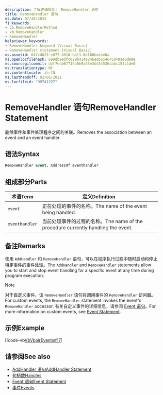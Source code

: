 ```yaml
---
description: 了解详细信息： RemoveHandler 语句
title: RemoveHandler 语句
ms.date: 07/20/2015
f1_keywords:
- vb.RemoveHandlerMethod
- vb.RemoveHandler
- RemoveHandler
helpviewer_keywords:
- RemoveHandler keyword [Visual Basic]
- RemoveHandler statement [Visual Basic]
ms.assetid: 647cd825-e877-4910-b4f1-8d168beebe6a
ms.openlocfilehash: 699db9edfc029b4149246e8b654645040ae6d89e
ms.sourcegitcommit: ddf7edb67715a5b9a45e3dd44536dabc153c1de0
ms.translationtype: MT
ms.contentlocale: zh-CN
ms.lasthandoff: 02/06/2021
ms.locfileid: "99741297"
---
```

# <a name="removehandler-statement"></a><span data-ttu-id="d7d46-103">RemoveHandler 语句</span><span class="sxs-lookup"><span data-stu-id="d7d46-103">RemoveHandler Statement</span></span>

<span data-ttu-id="d7d46-104">删除事件和事件处理程序之间的关联。</span><span class="sxs-lookup"><span data-stu-id="d7d46-104">Removes the association between an event and an event handler.</span></span>  
  
## <a name="syntax"></a><span data-ttu-id="d7d46-105">语法</span><span class="sxs-lookup"><span data-stu-id="d7d46-105">Syntax</span></span>  
  
```vb  
RemoveHandler event, AddressOf eventhandler  
```  
  
## <a name="parts"></a><span data-ttu-id="d7d46-106">组成部分</span><span class="sxs-lookup"><span data-stu-id="d7d46-106">Parts</span></span>  
  
|<span data-ttu-id="d7d46-107">术语</span><span class="sxs-lookup"><span data-stu-id="d7d46-107">Term</span></span>|<span data-ttu-id="d7d46-108">定义</span><span class="sxs-lookup"><span data-stu-id="d7d46-108">Definition</span></span>|  
|---|---|  
|`event`|<span data-ttu-id="d7d46-109">正在处理的事件的名称。</span><span class="sxs-lookup"><span data-stu-id="d7d46-109">The name of the event being handled.</span></span>|  
|`eventhandler`|<span data-ttu-id="d7d46-110">当前处理事件的过程的名称。</span><span class="sxs-lookup"><span data-stu-id="d7d46-110">The name of the procedure currently handling the event.</span></span>|  
  
## <a name="remarks"></a><span data-ttu-id="d7d46-111">备注</span><span class="sxs-lookup"><span data-stu-id="d7d46-111">Remarks</span></span>  

 <span data-ttu-id="d7d46-112">使用 `AddHandler` 和 `RemoveHandler` 语句，可以在程序执行过程中随时启动和停止特定事件的事件处理。</span><span class="sxs-lookup"><span data-stu-id="d7d46-112">The `AddHandler` and `RemoveHandler` statements allow you to start and stop event handling for a specific event at any time during program execution.</span></span>  
  
> [!NOTE]
> <span data-ttu-id="d7d46-113">对于自定义事件，该 `RemoveHandler` 语句将调用事件的 `RemoveHandler` 访问器。</span><span class="sxs-lookup"><span data-stu-id="d7d46-113">For custom events, the `RemoveHandler` statement invokes the event's `RemoveHandler` accessor.</span></span> <span data-ttu-id="d7d46-114">有关自定义事件的详细信息，请参阅 [Event 语句](event-statement.md)。</span><span class="sxs-lookup"><span data-stu-id="d7d46-114">For more information on custom events, see [Event Statement](event-statement.md).</span></span>  
  
## <a name="example"></a><span data-ttu-id="d7d46-115">示例</span><span class="sxs-lookup"><span data-stu-id="d7d46-115">Example</span></span>  

 [!code-vb[VbVbalrEvents#17](~/samples/snippets/visualbasic/VS_Snippets_VBCSharp/VbVbalrEvents/VB/Class1.vb#17)]  
  
## <a name="see-also"></a><span data-ttu-id="d7d46-116">请参阅</span><span class="sxs-lookup"><span data-stu-id="d7d46-116">See also</span></span>

- [<span data-ttu-id="d7d46-117">AddHandler 语句</span><span class="sxs-lookup"><span data-stu-id="d7d46-117">AddHandler Statement</span></span>](addhandler-statement.md)
- [<span data-ttu-id="d7d46-118">句柄数</span><span class="sxs-lookup"><span data-stu-id="d7d46-118">Handles</span></span>](handles-clause.md)
- [<span data-ttu-id="d7d46-119">Event 语句</span><span class="sxs-lookup"><span data-stu-id="d7d46-119">Event Statement</span></span>](event-statement.md)
- [<span data-ttu-id="d7d46-120">事件</span><span class="sxs-lookup"><span data-stu-id="d7d46-120">Events</span></span>](../../programming-guide/language-features/events/index.md)
